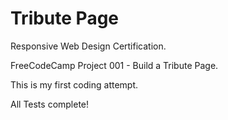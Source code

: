 # Tribute Page

Responsive Web Design Certification.

FreeCodeCamp Project 001 - Build a Tribute Page.

This is my first coding attempt.

All Tests complete!
